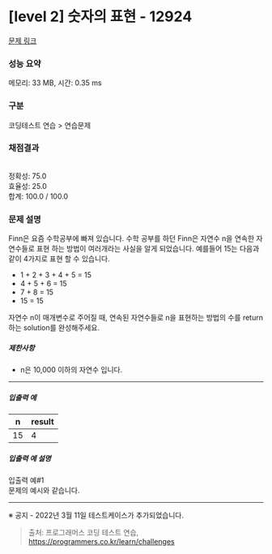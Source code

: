 # [level 2] 숫자의 표현 - 12924 

[문제 링크](https://school.programmers.co.kr/learn/courses/30/lessons/12924) 

### 성능 요약

메모리: 33 MB, 시간: 0.35 ms

### 구분

코딩테스트 연습 > 연습문제

### 채점결과

<br/>정확성: 75.0<br/>효율성: 25.0<br/>합계: 100.0 / 100.0

### 문제 설명

<p style="user-select: auto;">Finn은 요즘 수학공부에 빠져 있습니다. 수학 공부를 하던 Finn은 자연수 n을 연속한 자연수들로 표현 하는 방법이 여러개라는 사실을 알게 되었습니다. 예를들어 15는 다음과 같이 4가지로 표현 할 수 있습니다.</p>

<ul style="user-select: auto;">
<li style="user-select: auto;">1 + 2 + 3 + 4 + 5 = 15</li>
<li style="user-select: auto;">4 + 5 + 6 = 15</li>
<li style="user-select: auto;">7 + 8 = 15</li>
<li style="user-select: auto;">15 = 15</li>
</ul>

<p style="user-select: auto;">자연수 n이 매개변수로 주어질 때, 연속된 자연수들로 n을 표현하는 방법의 수를 return하는 solution를 완성해주세요.</p>

<h5 style="user-select: auto;">제한사항</h5>

<ul style="user-select: auto;">
<li style="user-select: auto;">n은 10,000 이하의 자연수 입니다.</li>
</ul>

<hr style="user-select: auto;">

<h5 style="user-select: auto;">입출력 예</h5>
<table class="table" style="user-select: auto;">
        <thead style="user-select: auto;"><tr style="user-select: auto;">
<th style="user-select: auto;">n</th>
<th style="user-select: auto;">result</th>
</tr>
</thead>
        <tbody style="user-select: auto;"><tr style="user-select: auto;">
<td style="user-select: auto;">15</td>
<td style="user-select: auto;">4</td>
</tr>
</tbody>
      </table>
<h5 style="user-select: auto;">입출력 예 설명</h5>

<p style="user-select: auto;">입출력 예#1<br style="user-select: auto;">
문제의 예시와 같습니다.</p>

<hr style="user-select: auto;">

<p style="user-select: auto;">※ 공지 - 2022년 3월 11일 테스트케이스가 추가되었습니다.</p>


> 출처: 프로그래머스 코딩 테스트 연습, https://programmers.co.kr/learn/challenges